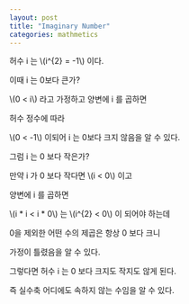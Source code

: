 ```yaml
---
layout: post
title: "Imaginary Number"
categories: mathmetics
---
```


<!-- begin_excerpt -->

허수 i 는 \\(i^{2} = -1\\) 이다.

이때 i 는 0보다 큰가?

<!-- end_excerpt -->

\\(0 < i\\) 라고 가정하고 양변에 i 를 곱하면

허수 정수에 따라

\\(0 < -1\\) 이되어 i 는 0보다 크지 않음을 알 수 있다.

그럼 i 는 0 보다 작은가?

만약 i 가 0 보다 작다면 \\(i < 0\\) 이고

양변에 i 를 곱하면

\\(i * i < i * 0\\) 는 \\(i^{2} < 0\\) 이 되어야 하는데 

0을 제외한 어떤 수의 제곱은 항상 0 보다 크니

가정이 틀렸음을 알 수 있다.

그렇다면 허수 i 는 0 보다 크지도 작지도 않게 된다.

즉 실수축 어디에도 속하지 않는 수임을 알 수 있다.

